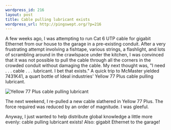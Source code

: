 ```yaml
--- 
wordpress_id: 216
layout: post
title: Cable pulling lubricant exists
wordpress_url: http://pingswept.org/?p=216
---
```

A few weeks ago, I was attempting to run Cat 6 UTP cable for gigabit Ethernet from our house to the garage in a pre-existing conduit. After a very frustrating attempt involving a fishtape, various strings, a flashlight, and lots of scrambling around in the crawlspace under the kitchen, I was convinced that it was not possible to pull the cable through all the corners in the crowded conduit without damaging the cable. My next thought was, "I need . . . cable . . . lubricant. I bet that exists." A quick trip to McMaster yielded 7431K41, a quart bottle of Ideal industries' Yellow 77 Plus cable pulling lubricant.

<img src="http://www.idealindustries.com/media/img/products/wire_installation/product/yellow_77_plus.jpg" alt="Yellow 77 Plus cable pulling lubricant" />

The next weekend, I re-pulled a new cable slathered in Yellow 77 Plus. The force required was reduced by an order of magnitude. I was gleeful.

Anyway, I just wanted to help distribute global knowledge a little more evenly: cable pulling lubricant exists! Also: gigabit Ethernet to the garage!

